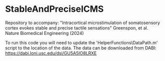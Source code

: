 # StableAndPreciseICMS
Repository to accompany:
"Intracortical microstimulation of somatosensory cortex evokes stable and precise tactile sensations"
Greenspon, et al. Nature Biomedical Engineering (2024)

To run this code you will need to update the 'HelperFunctions\DataPath.m' script to the location of the data.
The data can be downloaded from DABI: https://dabi.loni.usc.edu/dsi/GU5A5IO8LRXE
